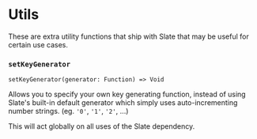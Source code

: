 
# Utils

These are extra utility functions that ship with Slate that may be useful for certain use cases.


### `setKeyGenerator`
`setKeyGenerator(generator: Function) => Void`

Allows you to specify your own key generating function, instead of using Slate's built-in default generator which simply uses auto-incrementing number strings. (eg. `'0'`, `'1'`, `'2'`, ...)

This will act globally on all uses of the Slate dependency.
